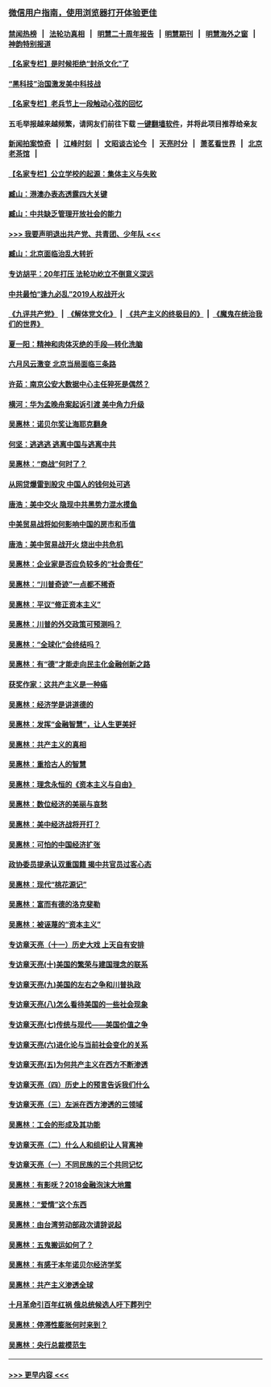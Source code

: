 ### [微信用户指南，使用浏览器打开体验更佳](https://github.com/gfw-breaker/banned-news1/blob/master/indexes/wechat-guide.md?t=0)
#### [禁闻热榜](热点新闻.md?t=0)  &nbsp;&nbsp;|&nbsp;&nbsp; [法轮功真相](https://github.com/gfw-breaker/truth/blob/master/README.md?t=0) &nbsp;&nbsp;|&nbsp;&nbsp; [明慧二十周年报告](https://github.com/gfw-breaker/mh-reports/blob/master/README.md?t=0) &nbsp;&nbsp;|&nbsp;&nbsp;[明慧期刊](https://github.com/gfw-breaker/mh-qikan) &nbsp;&nbsp;|&nbsp;&nbsp; [明慧海外之窗](https://github.com/gfw-breaker/mh-news/blob/master/README.md?t=0) &nbsp;&nbsp;|&nbsp;&nbsp; [神韵特别报道](https://github.com/gfw-breaker/mh-news/blob/master/shenyun.md?t=0)
#### [【名家专栏】是时候拒绝“封杀文化”了](../pages/nsc423/n11814093.md?t=02121433) 
#### [“黑科技”治国激发美中科技战](../pages/nsc423/n11638056.md?t=02121433) 
#### [【名家专栏】老兵节上一段触动心弦的回忆](../pages/nsc423/n11646016.md?t=02121433) 
#### 五毛举报越来越频繁，请网友们前往下载 [一键翻墙软件](https://github.com/gfw-breaker/ssr-accounts)，并将此项目推荐给亲友
#### [新闻拍案惊奇](https://github.com/gfw-breaker/banned-news1/blob/master/pages/link4.md) &nbsp;&nbsp;|&nbsp;&nbsp; [江峰时刻](https://github.com/gfw-breaker/banned-news1/blob/master/pages/link4.md) &nbsp;&nbsp;|&nbsp;&nbsp; [文昭谈古论今](https://github.com/gfw-breaker/banned-news1/blob/master/pages/link4.md) &nbsp;&nbsp;|&nbsp;&nbsp; [天亮时分](https://github.com/gfw-breaker/banned-news1/blob/master/pages/link4.md) &nbsp;&nbsp;|&nbsp;&nbsp; [萧茗看世界](https://github.com/gfw-breaker/banned-news1/blob/master/pages/link4.md) &nbsp;&nbsp;|&nbsp;&nbsp; [北京老茶馆](https://github.com/gfw-breaker/banned-news1/blob/master/pages/link4.md) &nbsp;&nbsp;|&nbsp;&nbsp; 
#### [【名家专栏】公立学校的起源：集体主义与失败](../pages/nsc423/n11601833.md?t=02121433) 
#### [臧山：港澳办表态透露四大关键](../pages/nsc423/n11421628.md?t=02121433) 
#### [臧山：中共缺乏管理开放社会的能力](../pages/nsc423/n11407457.md?t=02121433) 
#### [>>> 我要声明退出共产党、共青团、少年队 <<<](https://github.com/begood0513/goodnews/blob/master/quit/letter.md) 
#### [臧山：北京面临治乱大转折](../pages/nsc423/n11406895.md?t=02121433) 
#### [专访胡平：20年打压 法轮功屹立不倒意义深远](../pages/nsc423/n11398800.md?t=02121433) 
#### [中共最怕“逢九必乱”2019人权战开火](../pages/nsc423/n11385248.md?t=02121433) 
#### [《九评共产党》](https://github.com/begood0513/9ping.md/blob/master/README.md) &nbsp;|&nbsp; [《解体党文化》](../../../../jtdwh.md/blob/master/README.md)  &nbsp;|&nbsp; [《共产主义的终极目的》](../../../../gczydzjmd.md/blob/master/README.md) &nbsp;|&nbsp; [《魔鬼在统治我们的世界》](../../../../mgztzwmdsj.md/blob/master/README.md) 
#### [夏一阳：精神和肉体灭绝的手段—转化洗脑](../pages/nsc423/n11368250.md?t=02121433) 
#### [六月风云激变 北京当局面临三条路](../pages/nsc423/n11313668.md?t=02121433) 
#### [许茹：南京公安大数据中心主任猝死是偶然？](../pages/nsc423/n11064744.md?t=02121433) 
#### [横河：华为孟晚舟案起诉引渡 美中角力升级](../pages/nsc423/n11027230.md?t=02121433) 
#### [吴惠林：诺贝尔奖让海耶克翻身](../pages/nsc423/n10890049.md?t=02121433) 
#### [何坚：逃逃逃 逃离中国与逃离中共](../pages/nsc423/n10592891.md?t=02121433) 
#### [吴惠林：“商战”何时了？](../pages/nsc423/n10573558.md?t=02121433) 
#### [从网贷爆雷到股灾 中国人的钱何处可逃](../pages/nsc423/n10572800.md?t=02121433) 
#### [唐浩：美中交火 隐现中共黑势力混水摸鱼](../pages/nsc423/n10544040.md?t=02121433) 
#### [中美贸易战将如何影响中国的房市和币值](../pages/nsc423/n10543697.md?t=02121433) 
#### [唐浩：美中贸易战开火 烧出中共危机](../pages/nsc423/n10540126.md?t=02121433) 
#### [吴惠林：企业家是否应负较多的“社会责任”](../pages/nsc423/n10535022.md?t=02121433) 
#### [吴惠林：“川普奇迹”一点都不稀奇](../pages/nsc423/n10512808.md?t=02121433) 
#### [吴惠林：平议“修正资本主义”](../pages/nsc423/n10495724.md?t=02121433) 
#### [吴惠林：川普的外交政策可预测吗？](../pages/nsc423/n10462387.md?t=02121433) 
#### [吴惠林：“全球化”会终结吗？](../pages/nsc423/n10452838.md?t=02121433) 
#### [吴惠林：有“德”才能走向民主化金融创新之路](../pages/nsc423/n10432292.md?t=02121433) 
#### [获奖作家：这共产主义是一种癌](../pages/nsc423/n10431541.md?t=02121433) 
#### [吴惠林：经济学是讲道德的](../pages/nsc423/n10398014.md?t=02121433) 
#### [吴惠林：发挥“金融智慧”，让人生更美好](../pages/nsc423/n10375019.md?t=02121433) 
#### [吴惠林：共产主义的真相](../pages/nsc423/n10351394.md?t=02121433) 
#### [吴惠林：重拾古人的智慧](../pages/nsc423/n10337691.md?t=02121433) 
#### [吴惠林：理念永恒的《资本主义与自由》](../pages/nsc423/n10316274.md?t=02121433) 
#### [吴惠林：数位经济的美丽与哀愁](../pages/nsc423/n10292946.md?t=02121433) 
#### [吴惠林：美中经济战将开打？](../pages/nsc423/n10258825.md?t=02121433) 
#### [吴惠林：可怕的中国经济扩张](../pages/nsc423/n10219147.md?t=02121433) 
#### [政协委员提承认双重国籍 揭中共官员过客心态](../pages/nsc423/n10208809.md?t=02121433) 
#### [吴惠林：现代“桃花源记”](../pages/nsc423/n10185234.md?t=02121433) 
#### [吴惠林：富而有德的洛克斐勒](../pages/nsc423/n10142264.md?t=02121433) 
#### [吴惠林：被诬蔑的“资本主义”](../pages/nsc423/n10124816.md?t=02121433) 
#### [专访章天亮（十一）历史大戏 上天自有安排](../pages/nsc423/n10094905.md?t=02121433) 
#### [专访章天亮(十)美国的繁荣与建国理念的联系](../pages/nsc423/n10094899.md?t=02121433) 
#### [专访章天亮(九)美国的左右之争和川普执政](../pages/nsc423/n10094889.md?t=02121433) 
#### [专访章天亮(八)怎么看待美国的一些社会现象](../pages/nsc423/n10094857.md?t=02121433) 
#### [专访章天亮(七)传统与现代——美国价值之争](../pages/nsc423/n10093140.md?t=02121433) 
#### [专访章天亮(六)进化论与当前社会变化的关系](../pages/nsc423/n10092036.md?t=02121433) 
#### [专访章天亮(五)为何共产主义在西方不断渗透](../pages/nsc423/n10083620.md?t=02121433) 
#### [专访章天亮（四）历史上的预言告诉我们什么](../pages/nsc423/n10083606.md?t=02121433) 
#### [专访章天亮（三）左派在西方渗透的三领域](../pages/nsc423/n10081115.md?t=02121433) 
#### [吴惠林：工会的形成及其功能](../pages/nsc423/n10080633.md?t=02121433) 
#### [专访章天亮（二）什么人和组织让人背离神](../pages/nsc423/n10076637.md?t=02121433) 
#### [专访章天亮（一）不同民族的三个共同记忆](../pages/nsc423/n10074188.md?t=02121433) 
#### [吴惠林：有影呒？2018金融泡沫大地震](../pages/nsc423/n10040534.md?t=02121433) 
#### [吴惠林：“爱情”这个东西](../pages/nsc423/n10019423.md?t=02121433) 
#### [吴惠林：由台湾劳动部政次请辞说起](../pages/nsc423/n9979679.md?t=02121433) 
#### [吴惠林：五鬼搬运如何了？](../pages/nsc423/n9925338.md?t=02121433) 
#### [吴惠林：有感于本年诺贝尔经济学奖](../pages/nsc423/n9871883.md?t=02121433) 
#### [吴惠林：共产主义渗透全球](../pages/nsc423/n9812748.md?t=02121433) 
#### [十月革命引百年红祸 俄总统候选人吁下葬列宁](../pages/nsc423/n9810182.md?t=02121433) 
#### [吴惠林：停滞性膨胀何时来到？](../pages/nsc423/n9764136.md?t=02121433) 
#### [吴惠林：央行总裁模范生](../pages/nsc423/n9728134.md?t=02121433) 

----
#### [ >>> 更早内容 <<< ](../indexes/nsc423-earlier.md)
